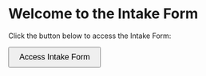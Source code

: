 <!DOCTYPE html>
<html lang="en">
<head>
    <meta charset="UTF-8">
    <meta name="viewport" content="width=device-width, initial-scale=1.0">
    <title>Intake Form</title>
</head>
<body>
    <h1>Welcome to the Intake Form</h1>
    <p>Click the button below to access the Intake Form:</p>
    <a href="https://intelliswift-ca-dev-ed--c.develop.vf.force.com/apex/IntakeFormVFP" target="_blank">
        <button style="padding: 10px 20px; font-size: 16px; cursor: pointer;">Access Intake Form</button>
    </a>
</body>
</html>

